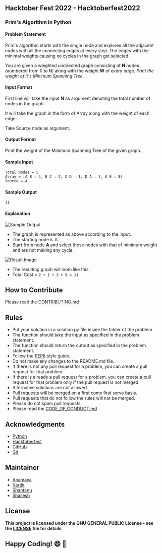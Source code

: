 ## Hacktober Fest 2022 - Hacktoberfest2022
### Prim's Algorithm in Python

#### Problem Statement
Prim's algorithm starts with the single node and explores all the adjacent nodes with all the connecting edges at every step. The edges with the minimal weights causing no cycles in the graph got selected.

You are given a weighted undirected graph consisting of **N** nodes (numbered from 0 to N) along with the weight **W** of every edge. _Print the weight of it's Minimum Spanning Tree_.

#### Input Format
First line will take the input **N** as argument denoting the total number of nodes in the graph.

It will take the graph in the form of Array along with the weight of each edge.

Take Source node as argument.

#### Output Format
Print the weight of the Minimum Spanning Tree of the given graph.

#### Sample Input
```
Total Nodes = 5
Array = [A B : 4, B C : 2, C D : 1, D A : 3, A E : 5]
Source = A
```

#### Sample Output
```
11
```

#### Explanation
![Sample Output](https://favtutor.com/resources/images/uploads/mceu_12372525921626765362468.png)
- The graph is represented as above according to the input.
- The starting node is A.
- Start from node **A** and select those nodes with that of minimum weight and are not making any cycle.

![Result Image](https://favtutor.com/resources/images/uploads/mceu_65779473161626765621880.png)

- The resulting graph will loom like this.
- Total Cost = ```2 + 1 + 3 + 5 = 11```

## How to Contribute
Please read the [CONTRIBUTING.md](../../CONTRIBUTING.md)

## Rules
- Put your solution in a solution.py file inside the folder of the problem.
- The function should take the input as specified in the problem statement.
- The function should return the output as specified in the problem statement.
- Follow the [PEP8](https://www.python.org/dev/peps/pep-0008/) style guide.
- Do not make any changes to the README.md file.
- If there is not any pull request for a problem, you can create a pull request for that problem.
- If there is already a pull request for a problem, you can create a pull request for that problem only if the pull request is not merged.
- Alternative solutions are not allowed.
- Pull requests will be merged on a first come first serve basis.
- Pull requests that do not follow the rules will not be merged.
- Please do not spam pull requests.
- Please read the [CODE_OF_CONDUCT.md](../../CODE_OF_CONDUCT.md)

## Acknowledgments
- [Python](https://www.python.org/)
- [Hacktoberfest](https://hacktoberfest.digitalocean.com/)
- [GitHub](https://github.com)
- [Git](https://git-scm.com/)

## Maintainer
- [Anamaya](https://www.linkedin.com/in/anamaya1729/)
- [Kartik](https://github.com/kartik007007)
- [Shantanu](https://github.com/neutralWire)
- [Shailesh](https://github.com/ShaileshKumar007)

## License
**This project is licensed under the GNU GENERAL PUBLIC License - see the [LICENSE](../../LICENSE) file for details**

## Happy Coding! :smile: :tada:
